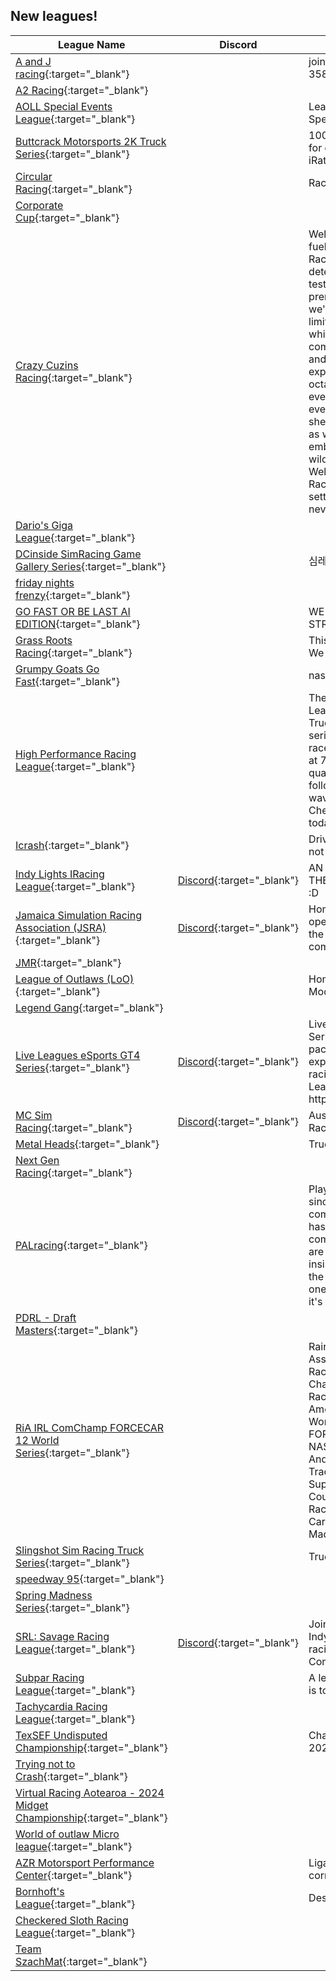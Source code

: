 ## New leagues!

| League Name | Discord | About |
|-------------------------------------------------------------------------------------------------------------------------------------------------|----------------------------------------------------------|-----------------------------------------------------------------------------------------------------------------------------------------------------------------------------------------------------------------------------------------------------------------------------------------------------------------------------------------------------------------------------------------------------------------------------------------------------------------------------------------------------------------------------------------------------------------------------------------------------------------------------------------------------------------------------|
|[A and J racing](https://members.iracing.com/membersite/member/LeagueView.do?league=11041){:target="_blank"} | |join we love big blocks and 358s |
|[A2 Racing](https://members.iracing.com/membersite/member/LeagueView.do?league=11026){:target="_blank"} | | |
|[AOLL Special Events League](https://members.iracing.com/membersite/member/LeagueView.do?league=11019){:target="_blank"} | |League designated for Aoll's Special Events |
|[Buttcrack Motorsports 2K Truck Series](https://members.iracing.com/membersite/member/LeagueView.do?league=11020){:target="_blank"} | |100% race length Truck Series for drivers with less than a 2k iRating\. |
|[Circular Racing](https://members.iracing.com/membersite/member/LeagueView.do?league=11029){:target="_blank"} | |Racing Circularly |
|[Corporate Cup](https://members.iracing.com/membersite/member/LeagueView.do?league=11045){:target="_blank"} | | |
|[Crazy Cuzins Racing](https://members.iracing.com/membersite/member/LeagueView.do?league=11028){:target="_blank"} | |Welcome to the adrenaline\-fueled world of Crazy Cuzins Racing, where dirt meets determination in the ultimate test of skill and speed\. As a premier dirt late model league, we're dedicated to pushing the limits of racing excitement while fostering a tight\-knit community of drivers, fans, and enthusiasts\. Get ready to experience the thrill of high\-octane competition, where every turn, every lap, and every victory is earned through sheer grit and passion\. Join us as we rev up the engines and embark on a journey that's as wild as it is exhilarating\. Welcome to Crazy Cuzins Racing—where the dirt never settles and the competition never sleeps\. |
|[Dario's Giga League](https://members.iracing.com/membersite/member/LeagueView.do?league=11039){:target="_blank"} | | |
|[DCinside SimRacing Game Gallery Series](https://members.iracing.com/membersite/member/LeagueView.do?league=11052){:target="_blank"} | |심레이싱 게임 갤러리의 갤멀 리그 |
|[friday nights frenzy](https://members.iracing.com/membersite/member/LeagueView.do?league=11047){:target="_blank"} | | |
|[GO FAST OR BE LAST AI EDITION](https://members.iracing.com/membersite/member/LeagueView.do?league=11051){:target="_blank"} | |WE ARE RUNNING 125% STRENGTH AI |
|[Grass Roots Racing](https://members.iracing.com/membersite/member/LeagueView.do?league=11012){:target="_blank"} | |This is a friendly GT4 League\. We race Tuesdays at 7:15 PM |
|[Grumpy Goats Go Fast](https://members.iracing.com/membersite/member/LeagueView.do?league=11024){:target="_blank"} | |nascar nex gen |
|[High Performance Racing League](https://members.iracing.com/membersite/member/LeagueView.do?league=11044){:target="_blank"} | |The High Performance Racing League will features a Nascar Truck Series League\. The series will be full length truck races\. Practice room will start at 7:15 PM EST followed by qualifying at 8 PM and race to follow\. We will have Lucky dog, wave by, and stage racing\. Check us out and sign up today\. |
|[Icrash](https://members.iracing.com/membersite/member/LeagueView.do?league=11018){:target="_blank"} | |Drive Fast Eat Yanno and Try not to Crash |
|[Indy Lights IRacing League](https://members.iracing.com/membersite/member/LeagueView.do?league=11048){:target="_blank"} |[Discord](https://discord.gg/KnxdybMh){:target="_blank"} |AN INDYCAR LEAGUE WITH THE IR\-05 AND FULL OVALS :D |
|[Jamaica Simulation Racing Association \(JSRA\)](https://members.iracing.com/membersite/member/LeagueView.do?league=11037){:target="_blank"} |[Discord](https://discord.gg/8JTzZyg7ae){:target="_blank"} |Home of sim racing in Jamaica, open to racers from all across the globe for high, clean and competitive racing\! |
|[JMR](https://members.iracing.com/membersite/member/LeagueView.do?league=11025){:target="_blank"} | | |
|[League of Outlaws \(LoO\)](https://members.iracing.com/membersite/member/LeagueView.do?league=11032){:target="_blank"} | |Home of the LoO IMCA Style Modifieds |
|[Legend Gang](https://members.iracing.com/membersite/member/LeagueView.do?league=11043){:target="_blank"} | | |
|[Live Leagues eSports GT4 Series](https://members.iracing.com/membersite/member/LeagueView.do?league=11022){:target="_blank"} |[Discord](https://discord.gg/VBn3fPuF7S){:target="_blank"} |Live Leagues eSports GT4 Series is a fantastic action packed season for any level of experience bringing good racing to all tracks\.   Live Leagues Discord: https://discord\.gg/VBn3fPuF7S |
|[MC Sim Racing](https://members.iracing.com/membersite/member/LeagueView.do?league=11035){:target="_blank"} |[Discord](https://discord.gg/ScFqpWPdCE){:target="_blank"} |Australian & Beyond \- Sim Racing League |
|[Metal Heads](https://members.iracing.com/membersite/member/LeagueView.do?league=11053){:target="_blank"} | |Truck Series |
|[Next Gen Racing](https://members.iracing.com/membersite/member/LeagueView.do?league=11031){:target="_blank"} | | |
|[PALracing](https://members.iracing.com/membersite/member/LeagueView.do?league=11038){:target="_blank"} | |Player Advancement League, since its iteration as a competitive counter strike hub, has always made peer comradery it's center point; we are all here for what is insistently a community hub for the benefit of improving oneself and others, now with it's very own iRacing branch\! |
|[PDRL \- Draft Masters](https://members.iracing.com/membersite/member/LeagueView.do?league=11033){:target="_blank"} | | |
|[RiA IRL ComChamp FORCECAR 12 World Series](https://members.iracing.com/membersite/member/LeagueView.do?league=11036){:target="_blank"} | |Rainbow's iRacing Association's International Racing League Community Championship of Favorite Oval Race Cars Enduro Cup of America by RainbowLion12 World Series \(Short FORCECAR\) Takes Current NASCAR, IndyCar, Late Models And Street Stocks To Short Tracks, Intermediates, Superspeedways And Road Courses In Unique Multi\-Class Racing Events With Up To 60 Cars On Track\. Join The Madness Now\! |
|[Slingshot Sim Racing Truck Series](https://members.iracing.com/membersite/member/LeagueView.do?league=11046){:target="_blank"} | |Truck Series Fix Setup |
|[speedway 95](https://members.iracing.com/membersite/member/LeagueView.do?league=11042){:target="_blank"} | | |
|[Spring Madness Series](https://members.iracing.com/membersite/member/LeagueView.do?league=11021){:target="_blank"} | | |
|[SRL: Savage Racing League](https://members.iracing.com/membersite/member/LeagueView.do?league=11030){:target="_blank"} |[Discord](https://discord.gg/5VBPJxssfM){:target="_blank"} |Join the SRL for ARCA, Gen4, IndyCar, and Super Formula racing\. All skill levels welcome\. Compete, connect, and win\! |
|[Subpar Racing League](https://members.iracing.com/membersite/member/LeagueView.do?league=11049){:target="_blank"} | |A league where being subpar is to be celebrated\. |
|[Tachycardia Racing League](https://members.iracing.com/membersite/member/LeagueView.do?league=11017){:target="_blank"} | | |
|[TexSEF Undisputed Championship](https://members.iracing.com/membersite/member/LeagueView.do?league=11014){:target="_blank"} | |Championship for TexSEF 2024 |
|[Trying not to Crash](https://members.iracing.com/membersite/member/LeagueView.do?league=11013){:target="_blank"} | | |
|[Virtual Racing Aotearoa \- 2024 Midget Championship](https://members.iracing.com/membersite/member/LeagueView.do?league=11054){:target="_blank"} | | |
|[World of outlaw Micro league](https://members.iracing.com/membersite/member/LeagueView.do?league=11040){:target="_blank"} | | |
|[AZR Motorsport Performance Center](https://members.iracing.com/membersite/member/LeagueView.do?league=11016){:target="_blank"} | |Liga privada para treinos e corridas\. |
|[Bornhoft's League](https://members.iracing.com/membersite/member/LeagueView.do?league=11023){:target="_blank"} | |Description |
|[Checkered Sloth Racing League](https://members.iracing.com/membersite/member/LeagueView.do?league=11050){:target="_blank"} | | |
|[Team SzachMat](https://members.iracing.com/membersite/member/LeagueView.do?league=11027){:target="_blank"} | | |

